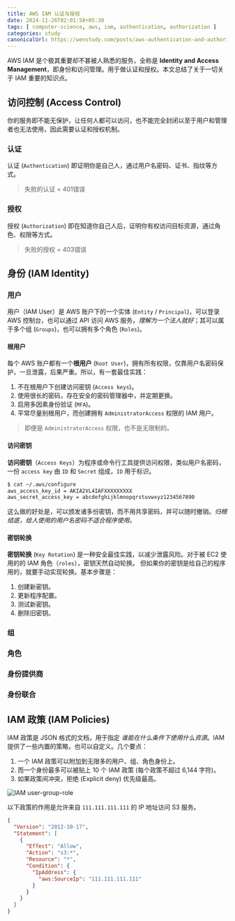 ```yaml
---
title: AWS IAM 认证与授权
date: 2024-11-26T02:01:58+05:30
tags: [ computer-science, aws, iam, authentication, authorization ]
categories: study
canonicalUrl: https://wenstudy.com/posts/aws-authentication-and-authorization/
---
```

 
AWS IAM 是个极其重要却不甚被人熟悉的服务，全称是 **Identity and Access Management**，即身份和访问管理。用于做认证和授权。本文总结了关于一切关于 IAM 重要的知识点。

<!-- more -->

## 访问控制 (Access Control)
你的服务即不能无保护，让任何人都可以访问，也不能完全封闭以至于用户和管理者也无法使用，因此需要认证和授权机制。

### 认证
认证 (`Authentication`) 即证明你是自己人，通过用户名密码、证书、指纹等方式。

> 失败的认证 = 401错误

### 授权
授权 (`Authorization`) 即在知道你自己人后，证明你有权访问目标资源，通过角色、权限等方式。

> 失败的授权 = 403错误

## 身份 (IAM Identity)

### 用户
用户（IAM User）是 AWS 账户下的一个实体 (`Entity` / `Principal`)，可以登录 AWS 控制台，也可以通过 API 访问 AWS 服务，_理解为一个法人就好_；其可以属于多个组 (`Groups`)，也可以拥有多个角色 (`Roles`)。


#### 根用户

每个 AWS 账户都有一个**根用户** (`Root User`)，拥有所有权限，仅靠用户名密码保护，一旦泄露，后果严重。所以，有一套最佳实践：
1. 不在根用户下创建访问密钥 (`Access keys`)。
2. 使用很长的密码，存在安全的密码管理器中，并定期更换。
3. 启用多因素身份验证 (`MFA`)。
4. 平常尽量别根用户，而创建拥有 `AdministratorAccess` 权限的 IAM 用户。

> 即便是 `AdministratorAccess` 权限，也不是无限制的。

#### 访问密钥
**访问密钥**（`Access Keys`）为程序或命令行工具提供访问权限，类似用户名密码，一份 `access key` 由 `ID` 和 `Secret` 组成，`ID` 用于标识。

```bash
$ cat ~/.aws/configure
aws_access_key_id = AKIA2VL4IAFXXXXXXXXX
aws_secret_access_key = abcdefghijklmnopqrstuvwxyz1234567890 
```

这么做的好处是，可以颁发诸多份密钥，而不用共享密码，并可以随时撤销。_归根结底，给人使用的用户名密码不适合程序使用。_

#### 密钥轮换
**密钥轮换** (`Key Rotation`) 是一种安全最佳实践，以减少泄露风险。对于被 EC2 使用的的 IAM 角色（`roles`），密钥天然自动轮换。
但如果你的密钥是给自己的程序用的，就要手动实现轮换。基本步骤是：

1. 创建新密钥。
2. 更新程序配置。
3. 测试新密钥。
4. 删除旧密钥。


### 组

### 角色

### 身份提供商

### 身份联合

## IAM 政策 (IAM Policies) 
IAM 政策是 JSON 格式的文档，用于指定 _谁能在什么条件下使用什么资源_。IAM 提供了一些内置的策略，也可以自定义。几个要点：

1. 一个 IAM 政策可以附加到无限多的用户、组、角色身份上。
2. 而一个身份最多可以被贴上 10 个 IAM 政策 (每个政策不超过 6,144 字符)。
3. 如果政策间冲突，拒绝 (Explicit deny) 优先级最高。

![IAM user-group-role](/images/aws-authentication-and-authorization/iam-user-group-role.png "IAM user-group-role")

以下政策的作用是允许来自 `111.111.111.111` 的 IP 地址访问 S3 服务。
```json
{
  "Version": "2012-10-17",
  "Statement": [
    {
      "Effect": "Allow",
      "Action": "s3:*",
      "Resource": "*",
      "Condition": {
        "IpAddress": {
          "aws:SourceIp": "111.111.111.111"
        }
      }
    }
  ]
}
```
